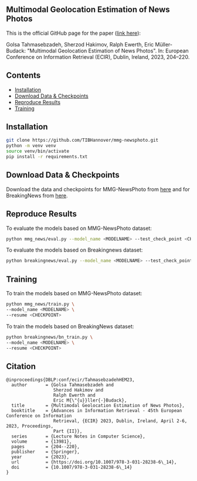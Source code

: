 ## Multimodal Geolocation Estimation of News Photos
This is the official GitHub page for the paper ([link here](https://link.springer.com/chapter/10.1007/978-3-031-28238-6_14)):

Golsa Tahmasebzadeh, Sherzod Hakimov, Ralph Ewerth, Eric Müller-Budack: "Multimodal Geolocation Estimation of News Photos". In: European Conference on Information Retrieval (ECIR), Dublin, Ireland, 2023, 204–220.

## Contents
- [Installation](#Installation)
- [Download Data & Checkpoints](#Download_Data_&_Checkpoints)
- [Reproduce Results](#Reproduce_Results)
- [Training](#Training)

## Installation

``` bash
git clone https://github.com/TIBHannover/mmg-newsphoto.git
python -m venv venv
source venv/bin/activate
pip install -r requirements.txt
```
## Download Data & Checkpoints
Download the data and checkpoints for MMG-NewsPhoto from [here](https://tib.eu/cloud/s/zsdiw98easXY3Ax) and for BreakingNews from [here](https://tib.eu/cloud/s/2bANYcAw7eBtqGd).

## Reproduce Results
To evaluate the models based on MMG-NewsPhoto dataset: 
```bash
python mmg_news/eval.py --model_name <MODELNAME> --test_check_point <CHECKPOINT>
```
To evaluate the models based on Breakingnews dataset: 
```bash
python breakingnews/eval.py --model_name <MODELNAME> --test_check_point <CHECKPOINT>
```
## Training
To train the models based on MMG-NewsPhoto dataset:
```bash
python mmg_news/train.py \
--model_name <MODELNAME> \
--resume <CHECKPOINT>
```

To train the models based on BreakingNews dataset:
```bash
python breakingnews/bn_train.py \
--model_name <MODELNAME> \
--resume <CHECKPOINT> 
```

## Citation
```
@inproceedings{DBLP:conf/ecir/TahmasebzadehHEM23,
  author       = {Golsa Tahmasebzadeh and
                  Sherzod Hakimov and
                  Ralph Ewerth and
                  Eric M{\"{u}}ller{-}Budack},
  title        = {Multimodal Geolocation Estimation of News Photos},
  booktitle    = {Advances in Information Retrieval - 45th European Conference on Information
                  Retrieval, {ECIR} 2023, Dublin, Ireland, April 2-6, 2023, Proceedings,
                  Part {II}},
  series       = {Lecture Notes in Computer Science},
  volume       = {13981},
  pages        = {204--220},
  publisher    = {Springer},
  year         = {2023},
  url          = {https://doi.org/10.1007/978-3-031-28238-6\_14},
  doi          = {10.1007/978-3-031-28238-6\_14}
}
```
